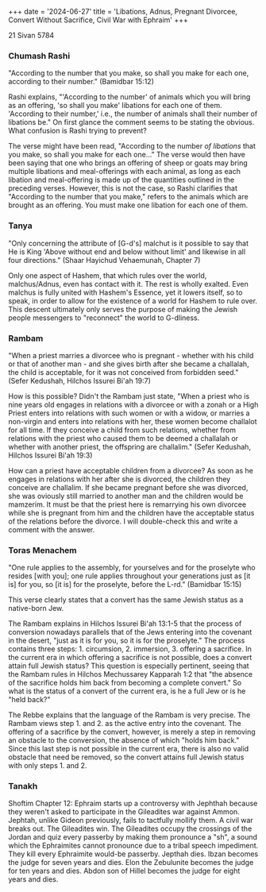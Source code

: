 +++
date = '2024-06-27'
title = 'Libations, Adnus, Pregnant Divorcee, Convert Without Sacrifice, Civil War with Ephraim'
+++

21 Sivan 5784

### Chumash Rashi

"According to the number that you make, so shall you make for each one, according to their number." (Bamidbar 15:12)

Rashi explains, "'According to the number' of animals which you will bring as an offering, 'so shall you make' libations for each one of them. 'According to their number,' i.e., the number of animals shall their number of libations be." On first glance the comment seems to be stating the obvious. What confusion is Rashi trying to prevent?

The verse might have been read, "According to the number _of libations_ that you make, so shall you make for each one..." The verse would then have been saying that one who brings an offering of sheep or goats may bring multiple libations and meal-offerings with each animal, as long as each libation and meal-offering is made up of the quantities outlined in the preceding verses. However, this is not the case, so Rashi clarifies that "According to the number that you make," refers to the animals which are brought as an offering. You must make one libation for each one of them.

### Tanya

"Only concerning the attribute of [G-d's] malchut is it possible to say that He is King 'Above without end and below without limit' and likewise in all four directions." (Shaar Hayichud Vehaemunah, Chapter 7)

Only one aspect of Hashem, that which rules over the world, malchus/Adnus, even has contact with it. The rest is wholly exalted. Even malchus is fully united with Hashem's Essence, yet it lowers itself, so to speak, in order to allow for the existence of a world for Hashem to rule over. This descent ultimately only serves the purpose of making the Jewish people messengers to "reconnect" the world to G-dliness.

### Rambam

"When a priest marries a divorcee who is pregnant - whether with his child or that of another man - and she gives birth after she became a challalah, the child is acceptable, for it was not conceived from forbidden seed." (Sefer Kedushah, Hilchos Issurei Bi'ah 19:7)

How is this possible? Didn't the Rambam just state, "When a priest who is nine years old engages in relations with a divorcee or with a zonah or a High Priest enters into relations with such women or with a widow, or marries a non-virgin and enters into relations with her, these women become challalot for all time. If they conceive a child from such relations, whether from relations with the priest who caused them to be deemed a challalah or whether with another priest, the offspring are challalim." (Sefer Kedushah, Hilchos Issurei Bi'ah 19:3)

How can a priest have acceptable children from a divorcee? As soon as he engages in relations with her after she is divorced, the children they conceive are challalim. If she became pregnant before she was divorced, she was oviously still married to another man and the children would be mamzerim. It must be that the priest here is remarrying his own divorcee while she is pregnant from him and the children have the acceptable status of the relations before the divorce. I will double-check this and write a comment with the answer.

### Toras Menachem

"One rule applies to the assembly, for yourselves and for the proselyte who resides [with you]; one rule applies throughout your generations just as [it is] for you, so [it is] for the proselyte, before the L-rd." (Bamidbar 15:15)

This verse clearly states that a convert has the same Jewish status as a native-born Jew.

The Rambam explains in Hilchos Issurei Bi'ah 13:1-5 that the process of conversion nowadays parallels that of the Jews entering into the covenant in the desert, "just as it is for you, so it is for the proselyte." The process contains three steps: 1. circumsion, 2. immersion, 3. offering a sacrifice. In the current era in which offering a sacrifice is not possible, does a convert attain full Jewish status? This question is especially pertinent, seeing that the Rambam rules in Hilchos Mechussarey Kapparah 1:2 that "the absence of the sacrifice holds him back from becoming a complete convert." So what is the status of a convert of the current era, is he a full Jew or is he "held back?"

The Rebbe explains that the language of the Rambam is very precise. The Rambam views step 1. and 2. as the active entry into the covenant. The offering of a sacrifice by the convert, however, is merely a step in removing an obstacle to the conversion, the absence of which "holds him back." Since this last step is not possible in the current era, there is also no valid obstacle that need be removed, so the convert attains full Jewish status with only steps 1. and 2.

### Tanakh

Shoftim Chapter 12: Ephraim starts up a controversy with Jephthah because they weren't asked to participate in the Gileadites war against Ammon. Jephtah, unlike Gideon previously, fails to tactfully mollify them. A civil war breaks out. The Gileadites win. The Gileadites occupy the crossings of the Jordan and quiz every passerby by making them pronounce a "sh", a sound which the Ephraimites cannot pronounce due to a tribal speech impediment. They kill every Ephraimite would-be passerby. Jepthah dies. Ibzan becomes the judge for seven years and dies. Elon the Zebulunite becomes the judge for ten years and dies. Abdon son of Hillel becomes the judge for eight years and dies.
